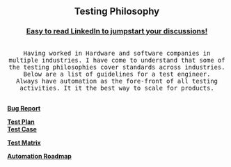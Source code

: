 <h2 align="center">
  Testing Philosophy
</h2>

<!-- Intro  -->
<h3 align="center">
         <b><a target="_blank" href="https://www.linkedin.com/in/shrirachana/">Easy to read LinkedIn to jumpstart your discussions!</a></b>
</h3>
<p align="center"> 
  <samp>
     <br>
     Having worked in Hardware and software companies in multiple industries. I have come to understand that some of the testing philosophies cover standards across industries. Below are a list of guidelines for a test engineer.
     <br>
     Always have automation as the fore-front of all testing activities. It it the best way to scale for products.
    <br>
    <br>
  </samp>
</p>

<p>
   <a href="https://www.linkedin.com/posts/shrirachana_qa-quality-activity-7083931796488273920-QAAs?utm_source=share&utm_medium=member_desktop" target="blank"><strong>Bug Report</strong></a>

</br>
  
   <a href="place-holder" target="blank"><strong>Test Plan</strong></a></br>
   <a href="place-holder" target="blank"><strong>Test Case</strong></a></br>
  

   <a href="place-holder" target="blank"><strong>Test Matrix</strong></a></br>
  

   <a href="place-holder" target="blank"><strong>Automation Roadmap</strong></a></br>



</p>

